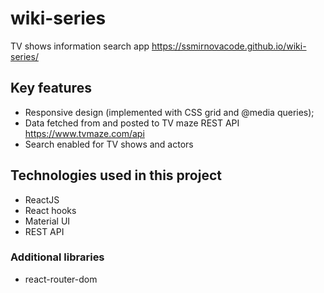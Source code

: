 # wiki-series
TV shows information search app
https://ssmirnovacode.github.io/wiki-series/

## Key features
- Responsive design (implemented with CSS grid and @media queries);
- Data fetched from and posted to TV maze REST API https://www.tvmaze.com/api
- Search enabled for TV shows and actors

## Technologies used in this project
 - ReactJS
 - React hooks
 - Material UI
 - REST API

### Additional libraries
 - react-router-dom